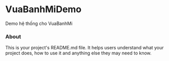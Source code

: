 VuaBanhMiDemo
=============

Demo hệ thống cho VuaBanhMi

### About

This is your project's README.md file. It helps users understand what your
project does, how to use it and anything else they may need to know.